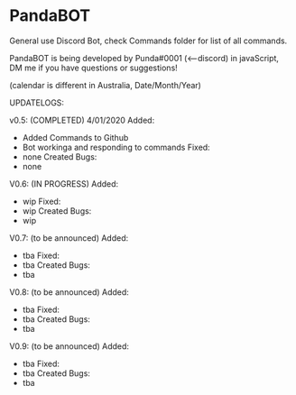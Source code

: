 # PandaBOT 
General use Discord Bot, check Commands folder for list of all commands.

PandaBOT is being developed by Punda#0001 (<--discord) in javaScript, DM me if you have questions or suggestions!

(calendar is different in Australia, Date/Month/Year)

UPDATELOGS:

v0.5: (COMPLETED) 4/01/2020
  Added:
  - Added Commands to Github
  - Bot workinga and responding to commands
 Fixed:
  - none
  Created Bugs:
  - none

V0.6: (IN PROGRESS)
  Added:
  - wip
  Fixed:
  - wip
  Created Bugs:
  - wip
  
  V0.7: (to be announced)
  Added:
  - tba
  Fixed:
  - tba
  Created Bugs:
  - tba
  
  
  V0.8: (to be announced)
  Added:
  - tba
  Fixed:
  - tba
  Created Bugs:
  - tba
  
  
  V0.9: (to be announced)
  Added:
  - tba
  Fixed:
  - tba
  Created Bugs:
  - tba
